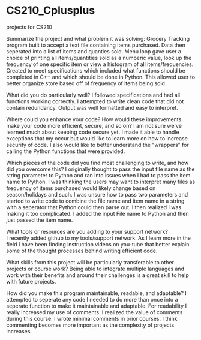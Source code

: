 # CS210_Cplusplus
projects for CS210 

Summarize the project and what problem it was solving:
Grocery Tracking program built to  accept a text file containing items purchased.  Data then seperated into a list of items and quanties sold.  Menu loop gave user a choice of printing all items/quantities sold as a numberic value, look up the frequency of one specific item or view a histogram of all items/frequencies.  Created to meet specifications which included what functions should be completed in C++ and which should be done in Python.  This allowed user to better organize store based off of frequency of items being sold. 

What did you do particularly well?
I followed specifications and had all functions working correctly.  I attempted to write clean code that did not contain redundancy.  Output was well formatted and easy to interpret.  

Where could you enhance your code? How would these improvements make your code more efficient, secure, and so on?
I am not sure we've learned much about keeping code secure yet.  I made it able to handle exceptions that my occur but would like to learn more on how to increase security of code. I also would like to better understand the "wrappers" for calling the Python functions that were provided. 

Which pieces of the code did you find most challenging to write, and how did you overcome this? I originally thought to pass the input file name as the string parameter to Python and ran into issues when I had to pass the item name to Python. I was thinking the users may want to interpret many files as frequency of items purchased would likely change based on season/holidays and such. I was unsure how to pass two parameters and started to write code to combine the file name and item name in a string with a seperator that Python could then parse out.  I then realized I was making it too complicated.  I added the input File name to Python and then just passed the item name. 

What tools or resources are you adding to your support network?  
I recently added github to my tools/support network.  As I learn more in the field I have been finding instruction videos on you-tube that better explain some of the thought processes behind writing efficient code. 

What skills from this project will be particularly transferable to other projects or course work?
Being able to integrate multiple languages and work with their benefits and around their challenges is a great skill to help with future projects.  

How did you make this program maintainable, readable, and adaptable?
I attempted to seperate any code I needed to do more than once into a seperate function to make it maintainable and adaptable.  For readability I really increased my use of comments.  I realized the value of comments during this course.  I wrote minimal comments in prior courses, I think commenting becomes more important as the complexity of projects increases.  
